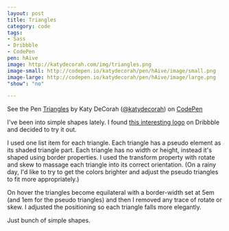 ```yaml
---
layout: post
title: Triangles
category: code
tags: 
- Sass
- Dribbble
- CodePen
pen: hAive
image: http://katydecorah.com/img/triangles.png
image-small: http://codepen.io/katydecorah/pen/hAive/image/small.png
image-large: http://codepen.io/katydecorah/pen/hAive/image/large.png
"show": "no"

---
```

<p data-height="300" data-theme-id="97" data-slug-hash="hAive" data-user="katydecorah" data-default-tab="result" class='codepen'>See the Pen <a href='http://codepen.io/katydecorah/pen/hAive'>Triangles</a> by Katy DeCorah (<a href='http://codepen.io/katydecorah'>@katydecorah</a>) on <a href='http://codepen.io'>CodePen</a></p>

I've been into simple shapes lately. I found [this interesting logo](http://dribbble.com/shots/1183733-Posh-wordpress-theme-logo-design) on Dribbble and decided to try it out.

I used one list item for each triangle. Each triangle has a pseudo element as its shaded triangle part. Each triangle has no width or height, instead it's shaped using border properties. I used the transform property with rotate and skew to massage each triangle into its correct orientation. (On a rainy day, I'd like to try to get the colors brighter and adjust the pseudo triangles to fit more appropriately.)

On hover the triangles become equilateral with a border-width set at 5em (and 1em for the pseudo triangles) and then I removed any trace of rotate or skew. I adjusted the positioning so each triangle falls more elegantly.

Just bunch of simple shapes.

